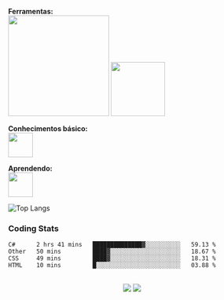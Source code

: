   <!--[![My GitHub stats](https://github-readme-stats.vercel.app/api?username=KleberLuccas&count_private=true&show_icons=true&theme=dark)](https://github.com/anuraghazra/github-readme-stats)-->
   <span> <b>Ferramentas:</b> </span> <br>
    <img src="https://github.com/riq-dev/Icons/blob/main/icons/vscode.png?raw=true" width="205">
    <img src="https://github.com/riq-dev/Icons/blob/main/icons/WINDOWS.png?raw=true" width="110">
    
   <span> <b> Conhecimentos básico:</b> </span> <br>
    <img src="https://github.com/riq-dev/Icons/blob/main/icons/C.PNG?raw=true" width="50" />
    
   <span> <b> Aprendendo:</b> </span> <br>
   <img src="https://github.com/riq-dev/Icons/blob/main/icons/c%23.png?raw=true." width="50" />
   
  ![Top Langs](https://github-readme-stats.vercel.app/api/top-langs/?username=KleberLuccas&layout=compact&theme=dark)
  ### Coding Stats
<!--START_SECTION:waka-->
```text
C#      2 hrs 41 mins   ██████████████▓░░░░░░░░░░   59.13 % 
Other   50 mins         ████▓░░░░░░░░░░░░░░░░░░░░   18.67 % 
CSS     49 mins         ████▓░░░░░░░░░░░░░░░░░░░░   18.31 % 
HTML    10 mins         █░░░░░░░░░░░░░░░░░░░░░░░░   03.88 % 
```
<!--END_SECTION:waka-->

 <br>
<div  align="center"> 
  <a href="https://www.instagram.com/KleberLuccaz/" target="_blank"><img src="https://img.shields.io/badge/-Instagram-%23E4405F?style=for-the-badge&logo=instagram&logoColor=white" target="_blank"></a>
  <a href="https://www.linkedin.com/in/kl%C3%A9ber-luccas-7b47ba1b4/" target="_blank"><img src="https://img.shields.io/badge/-LinkedIn-%230077B5?style=for-the-badge&logo=linkedin&logoColor=white" target="_blank"></a> 
</div>

